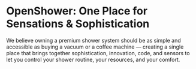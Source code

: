 # OpenShower: One Place for Sensations & Sophistication
We believe owning a premium shower system should be as simple and accessible as buying a vacuum or a coffee machine — creating a single place that brings together sophistication, innovation, code, and sensors to let you control your shower routine, your resources, and your comfort.

